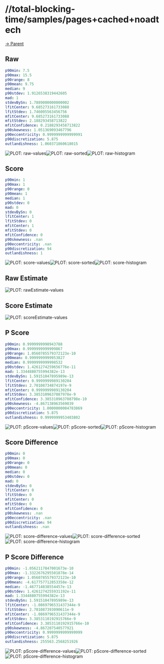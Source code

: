 
# //total-blocking-time/samples/pages+cached+noadtech

[→ Parent](../..)


## Raw


```yaml
p90min: 7.5
p90max: 15.5
p90range: 8
p90mean: 9.75
median: 9
p90stdev: 1.9126538319442605
mad: 1
stdevBySn: 1.7889000000000002
lfitCenter: 9.685273161733088
lfitStdev: 1.746005563456756
mfitCenter: 9.685273161733088
mfitStdev: 2.188293458713822
mfitConfidence: 0.2188293458713822
p90skewness: 1.051369093467796
p90eccentricity: 0.9999999999999991
p90discretization: 5.875
outlandishness: 1.060371860618015

```

![PLOT: raw-values](./raw/values.svg)![PLOT: raw-sorted](./raw/sorted.svg)![PLOT: raw-histogram](./raw/histogram.svg)
## Score


```yaml
p90min: 1
p90max: 1
p90range: 0
p90mean: 1
median: 1
p90stdev: 0
mad: 0
stdevBySn: 0
lfitCenter: 1
lfitStdev: 0
mfitCenter: 1
mfitStdev: 0
mfitConfidence: 0
p90skewness: .nan
p90eccentricity: .nan
p90discretization: 94
outlandishness: 1

```

![PLOT: score-values](./score/values.svg)![PLOT: score-sorted](./score/sorted.svg)![PLOT: score-histogram](./score/histogram.svg)
## Raw Estimate

![PLOT: rawEstimate-values](./rawEstimate/values.svg)
## Score Estimate

![PLOT: scoreEstimate-values](./scoreEstimate/values.svg)
## P Score


```yaml
p90min: 0.9999999998943788
p90max: 0.9999999999999867
p90range: 1.0560785579372123e-10
p90mean: 0.9999999999953827
median: 0.9999999999998532
p90stdev: 1.4261274259656776e-11
mad: 1.3344880755994382e-13
stdevBySn: 1.59151047895989e-13
lfitCenter: 0.9999999989130204
lfitStdev: 2.70108734874197e-9
mfitCenter: 0.9999999989130204
mfitStdev: 3.3853109637087978e-9
mfitConfidence: 3.385310963708798e-10
p90skewness: -4.867138963569039
p90eccentricity: 1.0000000004783869
p90discretization: 5.875
outlandishness: 0.9999999953403802

```

![PLOT: pScore-values](./pScore/values.svg)![PLOT: pScore-sorted](./pScore/sorted.svg)![PLOT: pScore-histogram](./pScore/histogram.svg)
## Score Difference


```yaml
p90min: 0
p90max: 0
p90range: 0
p90mean: 0
median: 0
p90stdev: 0
mad: 0
stdevBySn: 0
lfitCenter: 0
lfitStdev: 0
mfitCenter: 0
mfitStdev: 0
mfitConfidence: 0
p90skewness: .nan
p90eccentricity: .nan
p90discretization: 94
outlandishness: .nan

```

![PLOT: score-difference-values](./score-difference/values.svg)![PLOT: score-difference-sorted](./score-difference/sorted.svg)![PLOT: score-difference-histogram](./score-difference/histogram.svg)
## P Score Difference


```yaml
p90min: -1.0562117847001673e-10
p90max: -1.3322676295501878e-14
p90range: 1.0560785579372123e-10
p90mean: -4.617757712853358e-12
median: -1.467714838554457e-13
p90stdev: 1.4261274255931192e-11
mad: 1.3344880755994382e-13
stdevBySn: 1.59151047895989e-13
lfitCenter: -1.0869796531437344e-9
lfitStdev: 2.701087393090611e-9
mfitCenter: -1.0869796531437344e-9
mfitStdev: 3.3853110192915766e-9
mfitConfidence: 3.3853110192915766e-10
p90skewness: -4.867207540577921
p90eccentricity: 0.9999999999999999
p90discretization: 5.875
outlandishness: 255563.2568251926

```

![PLOT: pScore-difference-values](./pScore-difference/values.svg)![PLOT: pScore-difference-sorted](./pScore-difference/sorted.svg)![PLOT: pScore-difference-histogram](./pScore-difference/histogram.svg)